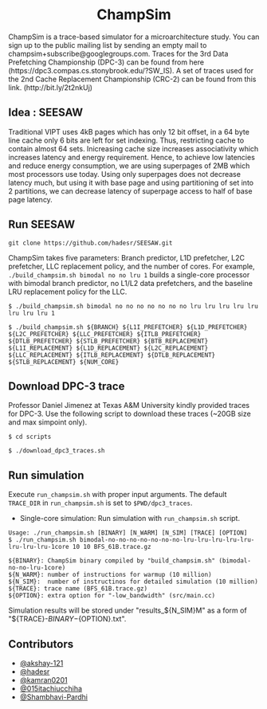 <p align="center">
  <h1 align="center"> ChampSim </h1>
  <p> ChampSim is a trace-based simulator for a microarchitecture study. You can sign up to the public mailing list by sending an empty mail to champsim+subscribe@googlegroups.com. Traces for the 3rd Data Prefetching Championship (DPC-3) can be found from here (https://dpc3.compas.cs.stonybrook.edu/?SW_IS). A set of traces used for the 2nd Cache Replacement Championship (CRC-2) can be found from this link. (http://bit.ly/2t2nkUj) <p>
</p>

## Idea : SEESAW

Traditional VIPT uses 4kB pages which has only 12 bit offset, in a 64 byte line cache only 6 bits are left for set indexing. Thus, restricting cache to contain almost 64 sets. Inicreasing cache size increases associativity which increases latency and energy requirement. Hence, to achieve low latencies and reduce energy consumption, we are using superpages of 2MB which most processors use today. Using only superpages does not decrease latency much, but using it with base page and using partitioning of set into 2 partitions, we can decrease latency of superpage access to half of base page latency. 

## Run SEESAW
```
git clone https://github.com/hadesr/SEESAW.git
```

ChampSim takes five parameters: Branch predictor, L1D prefetcher, L2C prefetcher, LLC replacement policy, and the number of cores. 
For example, `./build_champsim.sh bimodal no no lru 1` builds a single-core processor with bimodal branch predictor, no L1/L2 data prefetchers, and the baseline LRU replacement policy for the LLC.
```
$ ./build_champsim.sh bimodal no no no no no no no lru lru lru lru lru lru lru lru 1

$ ./build_champsim.sh ${BRANCH} ${L1I_PREFETCHER} ${L1D_PREFETCHER} ${L2C_PREFETCHER} ${LLC_PREFETCHER} ${ITLB_PREFETCHER} ${DTLB_PREFETCHER} ${STLB_PREFETCHER} ${BTB_REPLACEMENT} ${L1I_REPLACEMENT} ${L1D_REPLACEMENT} ${L2C_REPLACEMENT} ${LLC_REPLACEMENT} ${ITLB_REPLACEMENT} ${DTLB_REPLACEMENT} ${STLB_REPLACEMENT} ${NUM_CORE}
```

## Download DPC-3 trace

Professor Daniel Jimenez at Texas A&M University kindly provided traces for DPC-3. Use the following script to download these traces (~20GB size and max simpoint only).
```
$ cd scripts

$ ./download_dpc3_traces.sh
```

## Run simulation

Execute `run_champsim.sh` with proper input arguments. The default `TRACE_DIR` in `run_champsim.sh` is set to `$PWD/dpc3_traces`. <br>

* Single-core simulation: Run simulation with `run_champsim.sh` script.

```
Usage: ./run_champsim.sh [BINARY] [N_WARM] [N_SIM] [TRACE] [OPTION]
$ ./run_champsim.sh bimodal-no-no-no-no-no-no-no-lru-lru-lru-lru-lru-lru-lru-lru-1core 10 10 BFS_61B.trace.gz

${BINARY}: ChampSim binary compiled by "build_champsim.sh" (bimodal-no-no-lru-1core)
${N_WARM}: number of instructions for warmup (10 million)
${N_SIM}:  number of instructinos for detailed simulation (10 million)
${TRACE}: trace name (BFS_61B.trace.gz)
${OPTION}: extra option for "-low_bandwidth" (src/main.cc)
```
Simulation results will be stored under "results_${N_SIM}M" as a form of "${TRACE}-${BINARY}-${OPTION}.txt".<br> 

## Contributors
* [@akshay-121](https://github.com/akshay-121)
* [@hadesr](https://github.com/hadesr)
* [@kamran0201](https://github.com/kamran0201)
* [@015itachiucchiha](https://github.com/015itachiucchiha)
* [@Shambhavi-Pardhi](https://github.com/Shambhavi-Pardhi)
